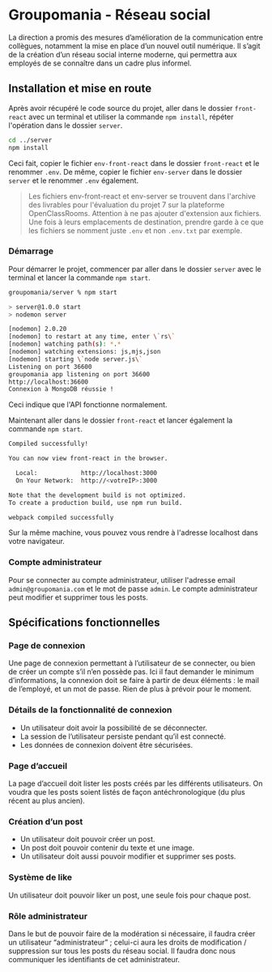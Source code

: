 # Groupomania - Réseau social

La direction a promis des mesures d’amélioration de la communication entre collègues, notamment la mise en place d’un nouvel outil numérique. Il s’agit de la création d’un réseau social interne moderne, qui permettra aux employés de se connaître dans un cadre plus informel.

## Installation et mise en route

Après avoir récupéré le code source du projet, aller dans le dossier `front-react` avec un terminal et utiliser la commande `npm install`, répéter l'opération dans le dossier `server`.

```bash
cd ../server
npm install
```

Ceci fait, copier le fichier `env-front-react` dans le dossier `front-react` et le renommer `.env`. De même, copier le fichier `env-server` dans le dossier `server` et le renommer `.env` également.

> Les fichiers env-front-react et env-server se trouvent dans l'archive des livrables pour l'évaluation du projet 7 sur la plateforme OpenClassRooms.
> Attention à ne pas ajouter d'extension aux fichiers. Une fois à leurs emplacements de destination, prendre garde à ce que les fichiers se nomment juste `.env` et non `.env.txt` par exemple.

### Démarrage

Pour démarrer le projet, commencer par aller dans le dossier `server` avec le terminal et lancer la commande `npm start`.

```bash
groupomania/server % npm start

> server@1.0.0 start
> nodemon server

[nodemon] 2.0.20
[nodemon] to restart at any time, enter \`rs\`
[nodemon] watching path(s): *.*
[nodemon] watching extensions: js,mjs,json
[nodemon] starting \`node server.js\`
Listening on port 36600
groupomania app listening on port 36600
http://localhost:36600
Connexion à MongoDB réussie !
```

Ceci indique que l'API fonctionne normalement.

Maintenant aller dans le dossier `front-react` et lancer également la commande `npm start`.

```bash
Compiled successfully!

You can now view front-react in the browser.

  Local:            http://localhost:3000
  On Your Network:  http://<votreIP>:3000

Note that the development build is not optimized.
To create a production build, use npm run build.

webpack compiled successfully
```

Sur la même machine, vous pouvez vous rendre à l'adresse localhost dans votre navigateur.

### Compte administrateur

Pour se connecter au compte administrateur, utiliser l'adresse email `admin@groupomania.com` et le mot de passe `admin`.
Le compte administrateur peut modifier et supprimer tous les posts.

## Spécifications fonctionnelles

### Page de connexion

Une page de connexion permettant à l’utilisateur de se connecter, ou bien de créer un compte s’il n’en possède pas. Ici il faut demander le minimum d’informations, la connexion doit se faire à partir de deux éléments : le mail de l’employé, et un mot de passe. Rien de plus à prévoir pour le moment.

### Détails de la fonctionnalité de connexion

-   Un utilisateur doit avoir la possibilité de se déconnecter.
-   La session de l’utilisateur persiste pendant qu’il est connecté.
-   Les données de connexion doivent être sécurisées.

### Page d’accueil

La page d’accueil doit lister les posts créés par les différents utilisateurs. On voudra que les posts soient listés de façon antéchronologique (du plus récent au plus ancien).

### Création d’un post

-   Un utilisateur doit pouvoir créer un post.
-   Un post doit pouvoir contenir du texte et une image.
-   Un utilisateur doit aussi pouvoir modifier et supprimer ses posts.

### Système de like

Un utilisateur doit pouvoir liker un post, une seule fois pour chaque post.

### Rôle administrateur

Dans le but de pouvoir faire de la modération si nécessaire, il faudra créer un utilisateur “administrateur” ; celui-ci aura les droits de modification / suppression sur tous les posts du réseau social. Il faudra donc nous communiquer les identifiants de cet administrateur.
